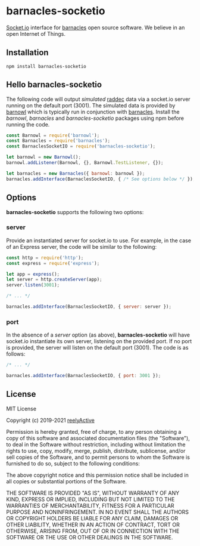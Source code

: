barnacles-socketio
==================

[Socket.io](https://socket.io/) interface for [barnacles](https://github.com/reelyactive/barnacles/) open source software.  We believe in an open Internet of Things.


Installation
------------

    npm install barnacles-socketio


Hello barnacles-socketio
------------------------

The following code will output _simulated_ [raddec](https://github.com/reelyactive/raddec/) data via a socket.io server running on the default port (3001).  The simulated data is provided by [barnowl](https://github.com/reelyactive/barnowl/) which is typically run in conjunction with [barnacles](https://github.com/reelyactive/barnacles/).  Install the _barnowl_, _barnacles_ and _barnacles-socketio_ packages using npm before running the code.

```javascript
const Barnowl = require('barnowl');
const Barnacles = require('barnacles');
const BarnaclesSocketIO = require('barnacles-socketio');

let barnowl = new Barnowl();
barnowl.addListener(Barnowl, {}, Barnowl.TestListener, {});

let barnacles = new Barnacles({ barnowl: barnowl });
barnacles.addInterface(BarnaclesSocketIO, { /* See options below */ });
```


Options
-------

__barnacles-socketio__ supports the following two options:

### server

Provide an instantiated server for socket.io to use.  For example, in the case of an Express server, the code will be similar to the following:

```javascript
const http = require('http');
const express = require('express');

let app = express();
let server = http.createServer(app);
server.listen(3001);

/* ... */

barnacles.addInterface(BarnaclesSocketIO, { server: server });
```

### port

In the absence of a _server_ option (as above), __barnacles-socketio__ will have socket.io instantiate its own server, listening on the provided port.  If no port is provided, the server will listen on the default port (3001).  The code is as follows:

```javascript
/* ... */

barnacles.addInterface(BarnaclesSocketIO, { port: 3001 });
```


License
-------

MIT License

Copyright (c) 2019-2021 [reelyActive](https://www.reelyactive.com)

Permission is hereby granted, free of charge, to any person obtaining a copy of this software and associated documentation files (the "Software"), to deal in the Software without restriction, including without limitation the rights to use, copy, modify, merge, publish, distribute, sublicense, and/or sell copies of the Software, and to permit persons to whom the Software is furnished to do so, subject to the following conditions:

The above copyright notice and this permission notice shall be included in all copies or substantial portions of the Software.

THE SOFTWARE IS PROVIDED "AS IS", WITHOUT WARRANTY OF ANY KIND, EXPRESS OR 
IMPLIED, INCLUDING BUT NOT LIMITED TO THE WARRANTIES OF MERCHANTABILITY, 
FITNESS FOR A PARTICULAR PURPOSE AND NONINFRINGEMENT. IN NO EVENT SHALL THE 
AUTHORS OR COPYRIGHT HOLDERS BE LIABLE FOR ANY CLAIM, DAMAGES OR OTHER 
LIABILITY, WHETHER IN AN ACTION OF CONTRACT, TORT OR OTHERWISE, ARISING FROM, 
OUT OF OR IN CONNECTION WITH THE SOFTWARE OR THE USE OR OTHER DEALINGS IN 
THE SOFTWARE.
